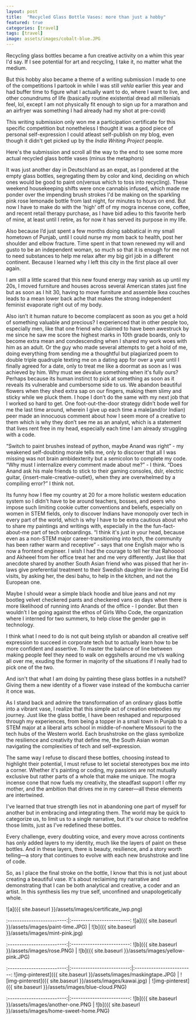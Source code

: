 ```yaml
---
layout: post
title:  "Recycled Glass Bottle Vases: more than just a hobby"
featured: true
categories: [travel]
tags: [travel]
image: assets/images/cobalt-blue.JPG
---
```


Recycling glass bottles became a fun creative activity on a whim this year I'd say. If I see  potential for art and recycling, I take it, no matter what the medium. 

But this hobby also became a theme of a writing submission I made to one of the competitions I partook in while I was still _vehla_ earlier this year and had buffer time to figure what I actually want to do, where I want to live, and other conundrums of life (basically routine existential dread all millenials feel, lol, except I am not physically fit enough to sign up for a marathon and an airfryer was something I had already had my shot at pre-covid)

This writing submission only won me a participation certificate for this specific competition but nonetheless I thought it was a good piece of personal self-expression I could atleast self-publish on my blog, even though it didn't get picked up by the _India Writing Project_ people.

Here's the submission and scroll all the way to the end to see some more actual recycled glass bottle vases (minus the metaphors)

It was just another day in Deutschland as an expat, as I pondered at the empty glass bottles, segregating them by color and kind, deciding on which ones would be good to paint on(versus which to toss into recycling). These weekend housekeeping shifts were once cannabis infused, which made me ponder over the impending brush strokes I'd be making on the sparkling pink rose lemonade bottle from last night, for minutes to hours on end. But now I have to make do with the 'high' off of my mogra incense cone, coffee, and recent retail therapy purchase, as I have bid adieu to this favorite herb of mine, at least until I retire, as for now it has served its purpose in my life. 

Also because I’d just spent a few months doing sabbatical in my small hometown of Punjab, until I could nurse my mom back to health, post her shoulder and elbow fracture. Time spent in that town renewed my will and gusto to be an independent woman, so much so that it is enough for me not to need substances to help me relax after my big girl job in a different continent. Because I learned why I left this city in the first place all over again. 

I am still a little scared that this new found energy may vanish as up until my 20s, I moved furniture and houses across several American states just fine but as soon as I hit 30, having to move furniture and assemble Ikea couches leads to a mean lower back ache that makes the strong independent feminist evaporate right out of my body. 

Also isn’t it human nature to become complacent as soon as you get a hold of something valuable and precious? I experienced that in other people too, especially men, like that one friend who claimed to have been awestruck by me since he saw me score the highest marks in 10th grade boards, only to become extra mean and condescending when I shared my work woes with him as an adult. Or the guy who made several attempts to get a hold of me, doing everything from sending me a thoughtful but plagiarized poem to double triple quadruple texting me on a dating app for over a year until I finally agreed for a date, only to treat me like a doormat as soon as I was achieved by him. Why must we devalue something when it's fully ours? Perhaps because its human instinct to pick at something as soon as it reveals its vulnerable and cumbersome side to us. We abandon beautiful flowers when they shed extra sap on our fingers, making them slimy and sticky while we pluck them. I hope I don’t do the same with my next job that I worked so hard to get. One foot-out-the-door strategy didn’t bode well for me the last time around, wherein I give up each time a male(and/or Indian) peer made an innocuous comment about how I seem more of a creative to them which is why they don’t see me as an analyst, which is a statement that lives rent free in my head, especially each time I am already struggling with a code. 

“Switch to paint brushes instead of python, maybe Anand was right” - my weakened self-doubting morale tells me, only to discover that all I was missing was not brain ambidexterity but a semicolon to complete my code. “Why must I internalize every comment made about me?” - I think. “Does Anand ask his male friends to stick to their gaming consoles, dslr, electric guitar, {insert-male-creative-outlet}, when they are overwhelmed by a compiling error?” I think not. 

Its funny how I flee my country at 20 for a more holistic western education system so I didn't have to be around teachers, bosses, and peers who impose such limiting cookie cutter conventions and beliefs, especially on women in STEM fields, only to discover Indians have monopoly over tech in every part of the world, which is why I have to be extra cautious about who to share my paintings and writings with, especially in the the fun-fact-about-me part of tech onboardings. “I think it's just in your head, because even as a non-STEM major career-transitioning into tech, the community has been rather warm and receptive” - says that one English major who is now a frontend engineer. I wish I had the courage to tell her that Rahooool and Akheeel from her office treat her and me very differently. Just like that anecdote shared by another South Asian friend who was pissed that her in-laws give preferential treatment to their Swedish daughter in-law during Eid visits, by asking her, the desi bahu, to help in the kitchen, and not the European one.   

Maybe I should wear a simple black hoodie and blue jeans and not my bootleg velvet checkered pants and checkered vans on days when there is more likelihood of running into Anands of the office - I ponder. But then wouldn’t I be going against the ethos of Girls Who Code, the organization where I interned for two summers, to help close the gender gap in technology. 

I think what I need to do is not quit being stylish or abandon all creative self expression to succeed in corporate tech but to actually learn how to be more confident and assertive. To master the balance of line between making people feel they need to walk on eggshells around me v/s walking all over me, exuding the former in majority of the situations if I really had to pick one of the two.

 And isn't that what I am doing by painting these glass bottles in a nutshell? Giving them a new identity of a flower vase instead of the kombucha carrier it once was.

As I stand back and admire the transformation of an ordinary glass bottle into a vibrant vase, I realize that this simple act of creation embodies my journey. Just like the glass bottle, I have been reshaped and repurposed through my experiences, from being a topper in a small town in Punjab to a STEM major at a liberal arts school in middle-of-nowhere Missouri to the tech hubs of the Western world. Each brushstroke on the glass symbolize the resilience and creativity that define me, the South Asian woman navigating the complexities of tech and self-expression.

The same way I refuse to discard these bottles, choosing instead to highlight their potential, I must refuse to let societal stereotypes box me into a corner. Whether it's painting or coding, my passions are not mutually exclusive but rather parts of a whole that make me unique. The mogra incense cone that now fuels my creativity, the steadfast support I offer my mother, and the ambition that drives me in my career—all these elements are intertwined.

I've learned that true strength lies not in abandoning one part of myself for another but in embracing and integrating them. The world may be quick to categorize us, to limit us to a single narrative, but it's our choice to redefine those limits, just as I've redefined these bottles. 

Every challenge, every doubting voice, and every move across continents has only added layers to my identity, much like the layers of paint on these bottles. And in these layers, there is beauty, resilience, and a story worth telling—a story that continues to evolve with each new brushstroke and line of code.

So, as I place the final stroke on the bottle, I know that this is not just about creating a beautiful vase. It's about reclaiming my narrative and demonstrating that I can be both analytical and creative, a coder and an artist. In this synthesis lies my true self, unconfined and unapologetically whole.

![a]({{ site.baseurl }}/assets/images/certificate_iwp.png)




:-------------------------:|:-------------------------:
![a]({{ site.baseurl }}/assets/images/paint-time.JPG)  |  ![b]({{ site.baseurl }}/assets/images/mint-pink.jpg) 



:-------------------------:|:-------------------------:
![b]({{ site.baseurl }}/assets/images/rose.PNG) |  ![b]({{ site.baseurl }}/assets/images/yellow-pink.JPG)

:-------------------------:|:-------------------------:|:-------------------------:
![img-pinterest]({{ site.baseurl }}/assets/images/maskingtape.JPG)  |  ![img-pinterest]({{ site.baseurl }}/assets/images/kawai.jpg) |  ![img-pinterest]({{ site.baseurl }}/assets/images/blue-cloud.PNG)

:-------------------------:|:-------------------------:
![b]({{ site.baseurl }}/assets/images/another-one.PNG |  ![b]({{ site.baseurl }}/assets/images/home-sweet-home.PNG)


